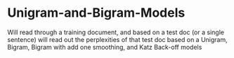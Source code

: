 # Unigram-and-Bigram-Models
Will read through a training document, and based on a test doc (or a single sentence) will read out the perplexities of that test doc based on a Unigram, Bigram, Bigram with add one smoothing, and Katz Back-off models
